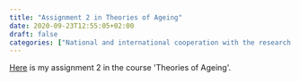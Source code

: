 ```yaml
---
title: "Assignment 2 in Theories of Ageing"
date: 2020-09-23T12:55:05+02:00
draft: false
categories: ["National and international cooperation with the research community", "Subject expertise"]
---
```


[Here](/htmlfiles/201005-assignment-2-in-theories-of-ageing.html) is my assignment 2 in the course 'Theories of Ageing'.
